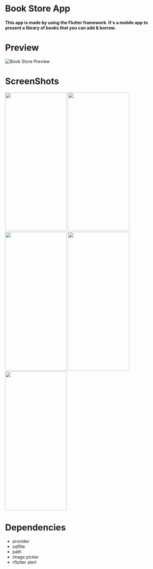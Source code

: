 # Book Store App

#### This app is made by using the Flutter framework. It's a mobile app to present a library of books that you can add & borrow.

# Preview

![Book Store Preview](https://user-images.githubusercontent.com/76887699/117577309-8b8bde00-b0e9-11eb-8c38-bfba876cd3c4.gif)

# ScreenShots

<p float="left">
  <img src="https://user-images.githubusercontent.com/76887699/117577393-e1f91c80-b0e9-11eb-90ca-2fb063035bce.jpg" width="200" height="450" />
  <img src="https://user-images.githubusercontent.com/76887699/117577395-e4f40d00-b0e9-11eb-9adc-fa3ff8543ee9.jpg" width="200" height="450" /> 
  <img src="https://user-images.githubusercontent.com/76887699/117577402-efaea200-b0e9-11eb-94a3-35522c636c72.jpg" width="200" height="450" />
  <img src="https://user-images.githubusercontent.com/76887699/117577406-f2a99280-b0e9-11eb-8229-a83cad05d1c2.jpg" width="200" height="450" />
  <img src="https://user-images.githubusercontent.com/76887699/117577413-f63d1980-b0e9-11eb-9b1c-c7c9a300c266.jpg" width="200" height="450" />
</p>

# Dependencies
* provider                                                                                                                               
* sqflite                                                                                                                             
* path
* image picker                                                                                                                               
* rflutter alert                                                                                                                              

